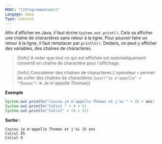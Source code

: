 ```yaml
---
MOOC: "[[Programmation]]"
Langage: Java
Type: Concret
---
```

Afin d'afficher en Java, il faut écrire `System.out.print()`. Cela va afficher une chaîne de charactères sans retour à la ligne. Pour pouvoir faire un retour à la ligne, il faut remplacer par `println()`. Dedans, on peut y afficher des variables, des chaînes de charactères.

>[!info]
>A noter que tout ce qui est affichée est automatiquement convertit en chaîne de charactère pour l'affichage.

>[!info] Concaténer des chaînes de charactères
>L'opérateur `+` permet de coller des chaînes de charactères (`sout("Je m'appelle" + "Thomas")` ⇒ Je m'appelle Thomas))

**Exemple**
```Java
System.out.println("Coucou je m'appelle Thomas et j'ai " + 15 + ans)
System.out.println("Calcul " + 4 + 5)
System.out.println("Calcul" + (4 + 5))
```
**Sortie :**
```
Coucou je m'appelle Thomas et j'ai 15 ans
Calcul 45
Calcul 9
```